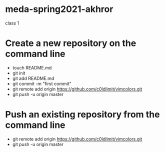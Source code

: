 # meda-spring2021-akhror
class 1


# Create a new repository on the command line
 
* touch README.md
* git init
* git add README.md
* git commit -m "first commit"
* git remote add origin https://github.com/c0ldlimit/vimcolors.git
* git push -u origin master
 
# Push an existing repository from the command line
 
* git remote add origin https://github.com/c0ldlimit/vimcolors.git
* git push -u origin master
